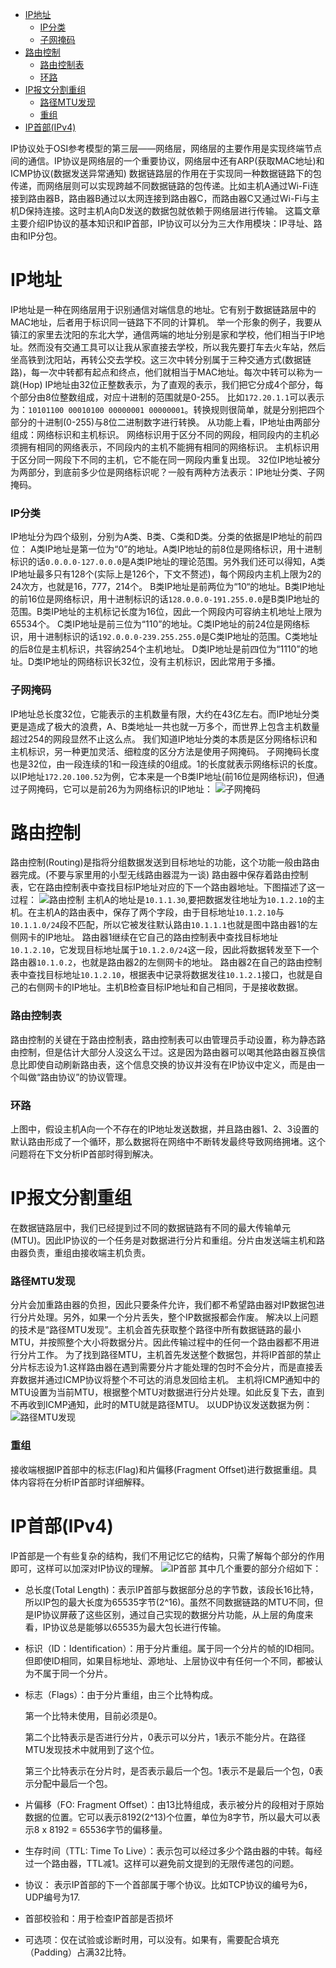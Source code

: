 <!--begin toc-->

* [IP地址](#0)
    * [IP分类](#1)
    * [子网掩码](#2)
* [路由控制](#3)
    * [路由控制表](#4)
    * [环路](#5)
* [IP报文分割重组](#6)
    * [路径MTU发现](#7)
    * [重组](#8)
* [IP首部(IPv4)](#9)

<!--end toc-->

IP协议处于OSI参考模型的第三层——网络层，网络层的主要作用是实现终端节点间的通信。IP协议是网络层的一个重要协议，网络层中还有ARP(获取MAC地址)和ICMP协议(数据发送异常通知)
数据链路层的作用在于实现同一种数据链路下的包传递，而网络层则可以实现跨越不同数据链路的包传递。比如主机A通过Wi-Fi连接到路由器B，路由器B通过以太网连接到路由器C，而路由器C又通过Wi-Fi与主机D保持连接。这时主机A向D发送的数据包就依赖于网络层进行传输。
这篇文章主要介绍IP协议的基本知识和IP首部，IP协议可以分为三大作用模块：IP寻址、路由和IP分包。

<a name=0></a>
# IP地址
IP地址是一种在网络层用于识别通信对端信息的地址。它有别于数据链路层中的MAC地址，后者用于标识同一链路下不同的计算机。
举一个形象的例子，我要从镇江的家里去沈阳的东北大学，通信两端的地址分别是家和学校，他们相当于IP地址。然而没有交通工具可以让我从家直接去学校，所以我先要打车去火车站，然后坐高铁到沈阳站，再转公交去学校。这三次中转分别属于三种交通方式(数据链路)，每一次中转都有起点和终点，他们就相当于MAC地址。每次中转可以称为一跳(Hop)
IP地址由32位正整数表示，为了直观的表示，我们把它分成4个部分，每个部分由8位整数组成，对应十进制的范围就是0-255。
比如`172.20.1.1`可以表示为：`10101100 00010100 00000001 00000001`。转换规则很简单，就是分别把四个部分的十进制(0-255)与8位二进制数字进行转换。
从功能上看，IP地址由两部分组成：网络标识和主机标识。
网络标识用于区分不同的网段，相同段内的主机必须拥有相同的网络表示，不同段内的主机不能拥有相同的网络标识。
主机标识用于区分同一网段下不同的主机，它不能在同一网段内重复出现。
32位IP地址被分为两部分，到底前多少位是网络标识呢？一般有两种方法表示：IP地址分类、子网掩码。

<a name=1></a>
### IP分类
IP地址分为四个级别，分别为A类、B类、C类和D类。分类的依据是IP地址的前四位：
A类IP地址是第一位为“0”的地址。A类IP地址的前8位是网络标识，用十进制标识的话`0.0.0.0-127.0.0.0`是A类IP地址的理论范围。另外我们还可以得知，A类IP地址最多只有128个(实际上是126个，下文不赘述)，每个网段内主机上限为2的24次方，也就是16，777，214个。
B类IP地址是前两位为“10“的地址。B类IP地址的前16位是网络标识，用十进制标识的话`128.0.0.0-191.255.0.0`是B类IP地址的范围。B类IP地址的主机标记长度为16位，因此一个网段内可容纳主机地址上限为65534个。
C类IP地址是前三位为“110”的地址。C类IP地址的前24位是网络标识，用十进制标识的话`192.0.0.0-239.255.255.0`是C类IP地址的范围。C类地址的后8位是主机标识，共容纳254个主机地址。
D类IP地址是前四位为“1110”的地址。D类IP地址的网络标识长32位，没有主机标识，因此常用于多播。

<a name=2></a>
### 子网掩码
IP地址总长度32位，它能表示的主机数量有限，大约在43亿左右。而IP地址分类更是造成了极大的浪费，A、B类地址一共也就一万多个，而世界上包含主机数量超过254的网段显然不止这么点。
我们知道IP地址分类的本质是区分网络标识和主机标识，另一种更加灵活、细粒度的区分方法是使用子网掩码。
子网掩码长度也是32位，由一段连续的1和一段连续的0组成。1的长度就表示网络标识的长度。以IP地址`172.20.100.52`为例，它本来是一个B类IP地址(前16位是网络标识)，但通过子网掩码，它可以是前26为为网络标识的IP地址：
![子网掩码](http://images.bestswifter.com/network/subnet-mask.jpg)

<a name=3></a>
# 路由控制
路由控制(Routing)是指将分组数据发送到目标地址的功能，这个功能一般由路由器完成。(不要与家里用的小型无线路由器混为一谈)
路由器中保存着路由控制表，它在路由控制表中查找目标IP地址对应的下一个路由器地址。下图描述了这一过程：
![路由控制](http://images.bestswifter.com/network/routing.jpg)
主机A的地址是`10.1.1.30`,要把数据发往地址为`10.1.2.10`的主机。在主机A的路由表中，保存了两个字段，由于目标地址`10.1.2.10`与`10.1.1.0/24`段不匹配，所以它被发往默认路由`10.1.1.1`也就是图中路由器1的左侧网卡的IP地址。
路由器1继续在它自己的路由控制表中查找目标地址`10.1.2.10`，它发现目标地址属于`10.1.2.0/24`这一段，因此将数据转发至下一个路由器`10.1.0.2`，也就是路由器2的左侧网卡的地址。
路由器2在自己的路由控制表中查找目标地址`10.1.2.10`，根据表中记录将数据发往`10.1.2.1`接口，也就是自己的右侧网卡的IP地址。主机B检查目标IP地址和自己相同，于是接收数据。

<a name=4></a>
### 路由控制表
路由控制的关键在于路由控制表，路由控制表可以由管理员手动设置，称为静态路由控制，但是估计大部分人没这么干过。这是因为路由器可以喝其他路由器互换信息比即使自动刷新路由表，这个信息交换的协议并没有在IP协议中定义，而是由一个叫做“路由协议”的协议管理。

<a name=5></a>
### 环路
上图中，假设主机A向一个不存在的IP地址发送数据，并且路由器1、2、3设置的默认路由形成了一个循环，那么数据将在网络中不断转发最终导致网络拥堵。这个问题将在下文分析IP首部时得到解决。

<a name=6></a>
# IP报文分割重组
在数据链路层中，我们已经提到过不同的数据链路有不同的最大传输单元(MTU)。因此IP协议的一个任务是对数据进行分片和重组。分片由发送端主机和路由器负责，重组由接收端主机负责。

<a name=7></a>
### 路径MTU发现
分片会加重路由器的负担，因此只要条件允许，我们都不希望路由器对IP数据包进行分片处理。另外，如果一个分片丢失，整个IP数据报都会作废。
解决以上问题的技术是“路径MTU发现”。主机会首先获取整个路径中所有数据链路的最小MTU，并按照整个大小将数据分片。因此传输过程中的任何一个路由器都不用进行分片工作。
为了找到路径MTU，主机首先发送整个数据包，并将IP首部的禁止分片标志设为1.这样路由器在遇到需要分片才能处理的包时不会分片，而是直接丢弃数据并通过ICMP协议将整个不可达的消息发回给主机。
主机将ICMP通知中的MTU设置为当前MTU，根据整个MTU对数据进行分片处理。如此反复下去，直到不再收到ICMP通知，此时的MTU就是路径MTU。
以UDP协议发送数据为例：
![路径MTU发现](http://images.bestswifter.com/network/MTU.jpg)

<a name=8></a>
### 重组
接收端根据IP首部中的标志(Flag)和片偏移(Fragment Offset)进行数据重组。具体内容将在分析IP首部时详细解释。

<a name=9></a>
# IP首部(IPv4)
IP首部是一个有些复杂的结构，我们不用记忆它的结构，只需了解每个部分的作用即可，这样可以加深对IP协议的理解。
![IP首部](http://images.bestswifter.com/network/ip-header.jpg)
其中几个重要的部分介绍如下：
* 总长度(Total Length)：表示IP首部与数据部分总的字节数，该段长16比特，所以IP包的最大长度为65535字节(2^16)。虽然不同数据链路的MTU不同，但是IP协议屏蔽了这些区别，通过自己实现的数据分片功能，从上层的角度来看，IP协议总是能够以65535为最大包长进行传输。
* 标识（ID：Identification）：用于分片重组。属于同一个分片的帧的ID相同。但即使ID相同，如果目标地址、源地址、上层协议中有任何一个不同，都被认为不属于同一个分片。
* 标志（Flags）：由于分片重组，由三个比特构成。
	
	第一个比特未使用，目前必须是0。
	
	第二个比特表示是否进行分片，0表示可以分片，1表示不能分片。在路径MTU发现技术中就用到了这个位。
	
	第三个比特表示在分片时，是否表示最后一个包。1表示不是最后一个包，0表示分配中最后一个包。
	
* 片偏移（FO: Fragment Offset）：由13比特组成，表示被分片的段相对于原始数据的位置。它可以表示8192(2^13)个位置，单位为8字节，所以最大可以表示8 x 8192 = 65536字节的偏移量。
* 生存时间（TTL: Time To Live）：表示包可以经过多少个路由器的中转。每经过一个路由器，TTL减1。这样可以避免前文提到的无限传递包的问题。
* 协议： 表示IP首部的下一个首部属于哪个协议。比如TCP协议的编号为6，UDP编号为17.
* 首部校验和：用于检查IP首部是否损坏
* 可选项：仅在试验或诊断时用，可以没有。如果有，需要配合填充（Padding）占满32比特。
